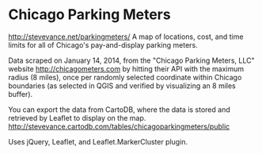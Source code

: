 Chicago Parking Meters
======================

http://stevevance.net/parkingmeters/
A map of locations, cost, and time limits for all of Chicago's pay-and-display parking meters.

Data scraped on January 14, 2014, from the "Chicago Parking Meters, LLC" website http://chicagometers.com by hitting their API with the maximum radius (8 miles), once per randomly selected coordinate within Chicago boundaries (as selected in QGIS and verified by visualizing an 8 miles buffer). 

You can export the data from CartoDB, where the data is stored and retrieved by Leaflet to display on the map. 
http://stevevance.cartodb.com/tables/chicagoparkingmeters/public

Uses jQuery, Leaflet, and Leaflet.MarkerCluster plugin. 
